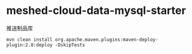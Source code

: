 # meshed-cloud-data-mysql-starter

推送制品库
```shell
mvn clean install org.apache.maven.plugins:maven-deploy-plugin:2.8:deploy -DskipTests
```





